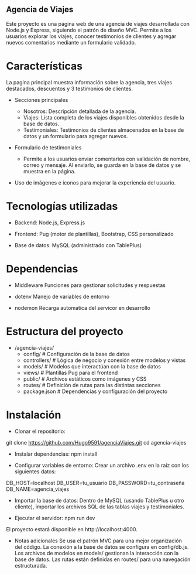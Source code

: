 ## Agencia de Viajes

Este proyecto es una página web de una agencia de viajes desarrollada con Node.js y Express, siguiendo el patrón de diseño MVC. 
Permite a los usuarios explorar los viajes, conocer testimonios de clientes y agregar nuevos comentarios mediante un formulario validado.

# Características
La pagina principal muestra información sobre la agencia, tres viajes destacados, descuentos y 3 testimonios de clientes.

- Secciones principales
  - Nosotros: Descripción detallada de la agencia.
  - Viajes: Lista completa de los viajes disponibles obtenidos desde la base de datos.
  - Testimoniales: Testimonios de clientes almacenados en la base de datos y un formulario para agregar nuevos.

- Formulario de testimoniales
  - Permite a los usuarios enviar comentarios con validación de nombre, correo y mensaje. Al enviarlo, se guarda en la base de datos y se muestra en la página.

- Uso de imágenes e iconos para mejorar la experiencia del usuario.

# Tecnologías utilizadas

- Backend: Node.js, Express.js

- Frontend: Pug (motor de plantillas), Bootstrap, CSS personalizado

- Base de datos: MySQL (administrado con TablePlus)

# Dependencias
- Middleware
  Funciones para gestionar solicitudes y respuestas
  
- dotenv
  Manejo de variables de entorno
  
- nodemon
  Recarga automatica del servicor en desarrollo

# Estructura del proyecto

- /agencia-viajes/
  - config/        # Configuración de la base de datos
  - controllers/   # Lógica de negocio y conexión entre modelos y vistas
  - models/        # Modelos que interactúan con la base de datos
  - views/         # Plantillas Pug para el frontend
  - public/        # Archivos estáticos como imágenes y CSS
  - routes/        # Definición de rutas para las distintas secciones
  - package.json   # Dependencias y configuración del proyecto

# Instalación

- Clonar el repositorio:

git clone https://github.com/Hugo9591/agenciaViajes.git
cd agencia-viajes

- Instalar dependencias:
npm install

- Configurar variables de entorno:
Crear un archivo .env en la raíz con los siguientes datos:

DB_HOST=localhost
DB_USER=tu_usuario
DB_PASSWORD=tu_contraseña
DB_NAME=agencia_viajes

- Importar la base de datos:
Dentro de MySQL (usando TablePlus u otro cliente), importar los archivos SQL de las tablas viajes y testimoniales.

- Ejecutar el servidor:
npm run dev

El proyecto estará disponible en http://localhost:4000.

- Notas adicionales
Se usa el patrón MVC para una mejor organización del código.
La conexión a la base de datos se configura en config/db.js.
Los archivos de modelos en models/ gestionan la interacción con la base de datos.
Las rutas están definidas en routes/ para una navegación estructurada.


